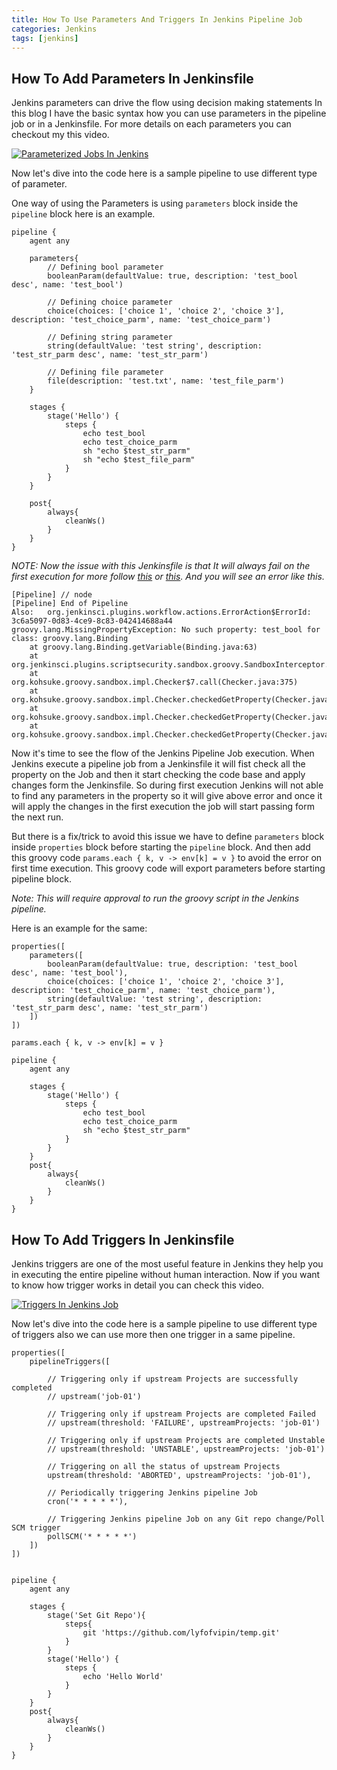 ```yaml
---
title: How To Use Parameters And Triggers In Jenkins Pipeline Job
categories: Jenkins
tags: [jenkins]
---
```



## How To Add Parameters In Jenkinsfile

Jenkins parameters can drive the flow using decision making statements In this blog I have the basic syntax how you can use parameters in the pipeline job or in a Jenkinsfile.
For more details on each parameters you can checkout my this video.

[![Parameterized Jobs In Jenkins](https://img.youtube.com/vi/Tm1-0dffX_A/hqdefault.jpg)](https://www.youtube.com/embed/Tm1-0dffX_A)

Now let's dive into the code here is a sample pipeline to use different type of parameter.

One way of using the Parameters is using `parameters` block inside the `pipeline` block here is an example.

```
pipeline {
    agent any
 
    parameters{
        // Defining bool parameter
        booleanParam(defaultValue: true, description: 'test_bool desc', name: 'test_bool')

        // Defining choice parameter
        choice(choices: ['choice 1', 'choice 2', 'choice 3'], description: 'test_choice_parm', name: 'test_choice_parm')

        // Defining string parameter
        string(defaultValue: 'test string', description: 'test_str_parm desc', name: 'test_str_parm')

        // Defining file parameter
        file(description: 'test.txt', name: 'test_file_parm')
    }

    stages {
        stage('Hello') {
            steps {
                echo test_bool
                echo test_choice_parm
                sh "echo $test_str_parm"
                sh "echo $test_file_parm"
            }
        }
    }

    post{
        always{
            cleanWs()
        }
    }
}
```

*NOTE: Now the issue with this Jenkinsfile is that It will always fail on the first execution for more follow [this](https://issues.jenkins.io/browse/JENKINS-40574) or [this](https://issues.jenkins.io/browse/JENKINS-41929). And you will see an error like this.*

```
[Pipeline] // node
[Pipeline] End of Pipeline
Also:   org.jenkinsci.plugins.workflow.actions.ErrorAction$ErrorId: 3c6a5097-0d83-4ce9-8c83-042414688a44
groovy.lang.MissingPropertyException: No such property: test_bool for class: groovy.lang.Binding
	at groovy.lang.Binding.getVariable(Binding.java:63)
	at org.jenkinsci.plugins.scriptsecurity.sandbox.groovy.SandboxInterceptor.onGetProperty(SandboxInterceptor.java:285)
	at org.kohsuke.groovy.sandbox.impl.Checker$7.call(Checker.java:375)
	at org.kohsuke.groovy.sandbox.impl.Checker.checkedGetProperty(Checker.java:379)
	at org.kohsuke.groovy.sandbox.impl.Checker.checkedGetProperty(Checker.java:355)
	at org.kohsuke.groovy.sandbox.impl.Checker.checkedGetProperty(Checker.java:355)
```


Now it's time to see the flow of the Jenkins Pipeline Job execution.
When Jenkins execute a pipeline job from a Jenkinsfile it will fist check all the property on the Job and then it start checking the code base and apply changes form the Jenkinsfile.
So during first execution Jenkins will not able to find any parameters in the property so it will give above error and once it will apply the changes in the first execution the job will start passing form the next run.


But there is a fix/trick to avoid this issue we have to define `parameters` block inside `properties` block before starting the `pipeline` block. And then add this groovy code `params.each { k, v -> env[k] = v }` to avoid the error on first time execution. This groovy code will export parameters before starting pipeline block.

*Note: This will require approval to run the groovy script in the Jenkins pipeline.*


Here is an example for the same:
```
properties([
    parameters([
        booleanParam(defaultValue: true, description: 'test_bool desc', name: 'test_bool'),
        choice(choices: ['choice 1', 'choice 2', 'choice 3'], description: 'test_choice_parm', name: 'test_choice_parm'),
        string(defaultValue: 'test string', description: 'test_str_parm desc', name: 'test_str_parm')
    ])
])

params.each { k, v -> env[k] = v }

pipeline {
    agent any

    stages {
        stage('Hello') {
            steps {
                echo test_bool
                echo test_choice_parm
                sh "echo $test_str_parm"
            }
        }
    }
    post{
        always{
            cleanWs()
        }
    }
}
```


## How To Add Triggers In Jenkinsfile

Jenkins triggers are one of the most useful feature in Jenkins they help you in executing the entire pipeline without human interaction.
Now if you want to know how trigger works in detail you can check this video.

[![Triggers In Jenkins Job](https://img.youtube.com/vi/fbObtG34jJQ/hqdefault.jpg)](https://www.youtube.com/embed/fbObtG34jJQ)


Now let's dive into the code here is a sample pipeline to use different type of triggers also we can use more then one trigger in a same pipeline.


```
properties([
    pipelineTriggers([

        // Triggering only if upstream Projects are successfully completed
        // upstream('job-01')

        // Triggering only if upstream Projects are completed Failed
        // upstream(threshold: 'FAILURE', upstreamProjects: 'job-01')

        // Triggering only if upstream Projects are completed Unstable
        // upstream(threshold: 'UNSTABLE', upstreamProjects: 'job-01')

        // Triggering on all the status of upstream Projects
        upstream(threshold: 'ABORTED', upstreamProjects: 'job-01'),

        // Periodically triggering Jenkins pipeline Job
        cron('* * * * *'),

        // Triggering Jenkins pipeline Job on any Git repo change/Poll SCM trigger
        pollSCM('* * * * *')
    ])
])


pipeline {
    agent any

    stages {
        stage('Set Git Repo'){
            steps{
                git 'https://github.com/lyfofvipin/temp.git'
            }
        }
        stage('Hello') {
            steps {
                echo 'Hello World'
            }
        }
    }
    post{
        always{
            cleanWs()
        }
    }
}
```


